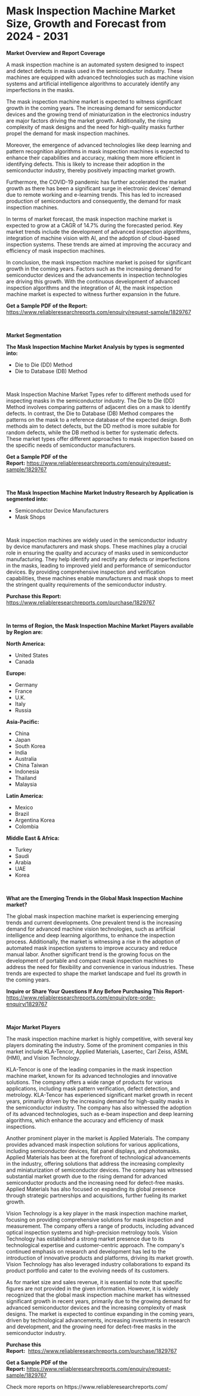 <p><h1>Mask Inspection Machine Market Size, Growth and Forecast from 2024 - 2031</h1></p><p><strong>Market Overview and Report Coverage</strong></p>
<p><p>A mask inspection machine is an automated system designed to inspect and detect defects in masks used in the semiconductor industry. These machines are equipped with advanced technologies such as machine vision systems and artificial intelligence algorithms to accurately identify any imperfections in the masks.</p><p>The mask inspection machine market is expected to witness significant growth in the coming years. The increasing demand for semiconductor devices and the growing trend of miniaturization in the electronics industry are major factors driving the market growth. Additionally, the rising complexity of mask designs and the need for high-quality masks further propel the demand for mask inspection machines.</p><p>Moreover, the emergence of advanced technologies like deep learning and pattern recognition algorithms in mask inspection machines is expected to enhance their capabilities and accuracy, making them more efficient in identifying defects. This is likely to increase their adoption in the semiconductor industry, thereby positively impacting market growth.</p><p>Furthermore, the COVID-19 pandemic has further accelerated the market growth as there has been a significant surge in electronic devices' demand due to remote working and e-learning trends. This has led to increased production of semiconductors and consequently, the demand for mask inspection machines.</p><p>In terms of market forecast, the mask inspection machine market is expected to grow at a CAGR of 14.7% during the forecasted period. Key market trends include the development of advanced inspection algorithms, integration of machine vision with AI, and the adoption of cloud-based inspection systems. These trends are aimed at improving the accuracy and efficiency of mask inspection machines.</p><p>In conclusion, the mask inspection machine market is poised for significant growth in the coming years. Factors such as the increasing demand for semiconductor devices and the advancements in inspection technologies are driving this growth. With the continuous development of advanced inspection algorithms and the integration of AI, the mask inspection machine market is expected to witness further expansion in the future.</p></p>
<p><strong>Get a Sample PDF of the Report:</strong> <a href="https://www.reliableresearchreports.com/enquiry/request-sample/1829767">https://www.reliableresearchreports.com/enquiry/request-sample/1829767</a></p>
<p>&nbsp;</p>
<p><strong>Market Segmentation</strong></p>
<p><strong>The Mask Inspection Machine Market Analysis by types is segmented into:</strong></p>
<p><ul><li>Die to Die (DD) Method</li><li>Die to Database (DB) Method</li></ul></p>
<p>&nbsp;</p>
<p><p>Mask Inspection Machine Market Types refer to different methods used for inspecting masks in the semiconductor industry. The Die to Die (DD) Method involves comparing patterns of adjacent dies on a mask to identify defects. In contrast, the Die to Database (DB) Method compares the patterns on the mask to a reference database of the expected design. Both methods aim to detect defects, but the DD method is more suitable for random defects, while the DB method is better for systematic defects. These market types offer different approaches to mask inspection based on the specific needs of semiconductor manufacturers.</p></p>
<p><strong>Get a Sample PDF of the Report:</strong>&nbsp;<a href="https://www.reliableresearchreports.com/enquiry/request-sample/1829767">https://www.reliableresearchreports.com/enquiry/request-sample/1829767</a></p>
<p>&nbsp;</p>
<p><strong>The Mask Inspection Machine Market Industry Research by Application is segmented into:</strong></p>
<p><ul><li>Semiconductor Device Manufacturers</li><li>Mask Shops</li></ul></p>
<p>&nbsp;</p>
<p><p>Mask inspection machines are widely used in the semiconductor industry by device manufacturers and mask shops. These machines play a crucial role in ensuring the quality and accuracy of masks used in semiconductor manufacturing. They help identify and rectify any defects or imperfections in the masks, leading to improved yield and performance of semiconductor devices. By providing comprehensive inspection and verification capabilities, these machines enable manufacturers and mask shops to meet the stringent quality requirements of the semiconductor industry.</p></p>
<p><strong>Purchase this Report:</strong>&nbsp; <a href="https://www.reliableresearchreports.com/purchase/1829767">https://www.reliableresearchreports.com/purchase/1829767</a></p>
<p>&nbsp;</p>
<p><strong>In terms of Region, the Mask Inspection Machine Market Players available by Region are:</strong></p>
<p>
    <p> <strong> North America: </strong>
        <ul>
            <li>United States</li>
            <li>Canada</li>
        </ul>
        </p> 
    <p> <strong> Europe: </strong>
        <ul>
            <li>Germany</li>
            <li>France</li>
            <li>U.K.</li>
            <li>Italy</li>
            <li>Russia</li>
        </ul>
        </p> 
    <p> <strong> Asia-Pacific: </strong>
        <ul>
            <li>China</li>
            <li>Japan</li>
            <li>South Korea</li>
            <li>India</li>
            <li>Australia</li>
            <li>China Taiwan</li>
            <li>Indonesia</li>
            <li>Thailand</li>
            <li>Malaysia</li>
        </ul>
        </p> 
    <p> <strong> Latin America: </strong>
        <ul>
            <li>Mexico</li>
            <li>Brazil</li>
            <li>Argentina Korea</li>
            <li>Colombia</li>
        </ul>
        </p> 
    <p> <strong> Middle East & Africa: </strong>
        <ul>
            <li>Turkey</li>
            <li>Saudi</li>
            <li>Arabia</li>
            <li>UAE</li>
            <li>Korea</li>
        </ul>
    </p>
    </p>
<p>&nbsp;</p>
<p><strong>What are the Emerging Trends in the Global Mask Inspection Machine market?</strong></p>
<p><p>The global mask inspection machine market is experiencing emerging trends and current developments. One prevalent trend is the increasing demand for advanced machine vision technologies, such as artificial intelligence and deep learning algorithms, to enhance the inspection process. Additionally, the market is witnessing a rise in the adoption of automated mask inspection systems to improve accuracy and reduce manual labor. Another significant trend is the growing focus on the development of portable and compact mask inspection machines to address the need for flexibility and convenience in various industries. These trends are expected to shape the market landscape and fuel its growth in the coming years.</p></p>
<p><strong>Inquire or Share Your Questions If Any Before Purchasing This Report</strong>- <a href="https://www.reliableresearchreports.com/enquiry/pre-order-enquiry/1829767">https://www.reliableresearchreports.com/enquiry/pre-order-enquiry/1829767</a></p>
<p>&nbsp;</p>
<p><strong>Major Market Players</strong></p>
<p><p>The mask inspection machine market is highly competitive, with several key players dominating the industry. Some of the prominent companies in this market include KLA-Tencor, Applied Materials, Lasertec, Carl Zeiss, ASML (HMI), and Vision Technology.</p><p>KLA-Tencor is one of the leading companies in the mask inspection machine market, known for its advanced technologies and innovative solutions. The company offers a wide range of products for various applications, including mask pattern verification, defect detection, and metrology. KLA-Tencor has experienced significant market growth in recent years, primarily driven by the increasing demand for high-quality masks in the semiconductor industry. The company has also witnessed the adoption of its advanced technologies, such as e-beam inspection and deep learning algorithms, which enhance the accuracy and efficiency of mask inspections.</p><p>Another prominent player in the market is Applied Materials. The company provides advanced mask inspection solutions for various applications, including semiconductor devices, flat panel displays, and photomasks. Applied Materials has been at the forefront of technological advancements in the industry, offering solutions that address the increasing complexity and miniaturization of semiconductor devices. The company has witnessed substantial market growth due to the rising demand for advanced semiconductor products and the increasing need for defect-free masks. Applied Materials has also focused on expanding its global presence through strategic partnerships and acquisitions, further fueling its market growth.</p><p>Vision Technology is a key player in the mask inspection machine market, focusing on providing comprehensive solutions for mask inspection and measurement. The company offers a range of products, including advanced optical inspection systems and high-precision metrology tools. Vision Technology has established a strong market presence due to its technological expertise and customer-centric approach. The company's continued emphasis on research and development has led to the introduction of innovative products and platforms, driving its market growth. Vision Technology has also leveraged industry collaborations to expand its product portfolio and cater to the evolving needs of its customers.</p><p>As for market size and sales revenue, it is essential to note that specific figures are not provided in the given information. However, it is widely recognized that the global mask inspection machine market has witnessed significant growth in recent years, primarily due to the growing demand for advanced semiconductor devices and the increasing complexity of mask designs. The market is expected to continue expanding in the coming years, driven by technological advancements, increasing investments in research and development, and the growing need for defect-free masks in the semiconductor industry.</p></p>
<p><strong>Purchase this Report:</strong>&nbsp;&nbsp;<a href="https://www.reliableresearchreports.com/purchase/1829767">https://www.reliableresearchreports.com/purchase/1829767</a></p>
<p></p>
<p><strong>Get a Sample PDF of the Report:</strong>&nbsp;<a href="https://www.reliableresearchreports.com/enquiry/request-sample/1829767">https://www.reliableresearchreports.com/enquiry/request-sample/1829767</a></p>
<p>Check more reports on https://www.reliableresearchreports.com/</p>
